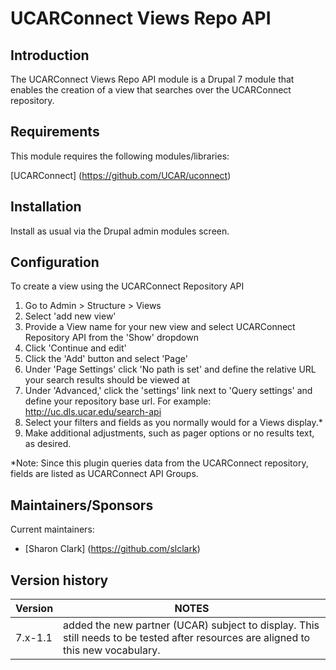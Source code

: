 UCARConnect Views Repo API
===================

## Introduction

The UCARConnect Views Repo API module is a Drupal 7 module that enables the creation of a view that searches over the UCARConnect repository.

## Requirements

This module requires the following modules/libraries:

[UCARConnect] (https://github.com/UCAR/uconnect)

## Installation

Install as usual via the Drupal admin modules screen.

## Configuration

To create a view using the UCARConnect Repository API

1. Go to Admin > Structure > Views
2. Select 'add new view' 
3. Provide a View name for your new view and select UCARConnect Repository API from the 'Show' dropdown
4. Click 'Continue and edit'
5. Click the 'Add' button and select 'Page'
6. Under 'Page Settings' click 'No path is set' and define the relative URL your search results should be viewed at
7. Under 'Advanced,' click the 'settings' link next to 'Query settings' and define your repository base url.  For example: http://uc.dls.ucar.edu/search-api
8. Select your filters and fields as you normally would for a Views display.* 
9. Make additional adjustments, such as pager options or no results text, as desired.

*Note: Since this plugin queries data from the UCARConnect repository, fields are listed as UCARConnect API Groups.

## Maintainers/Sponsors

Current maintainers:

* [Sharon Clark] (https://github.com/slclark)

## Version history

Version  | NOTES
------------- | -------------
7.x-1.1  | added the new partner (UCAR) subject to display.  This still needs to be tested after resources are aligned to this new vocabulary.

